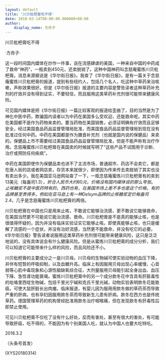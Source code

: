 ```yaml
---
layout: default
title: '川贝枇杷膏吃不得'
date: 2018-03-14T00:00:00.000000+08:00
author:
    display_name: 方舟子
---
```


川贝枇杷膏吃不得

·方舟子·

这一段时间国内媒体在炒作一件事，说在流感肆虐的美国，一种来自中国的中药成了救命“神药”，一瓶卖到450元，还卖脱销了。这种中国神药叫念慈庵蜜炼川贝枇杷膏。消息来源据说是《华尔街日报》。我查了《华尔街日报》，是有一篇关于念慈庵蜜炼川贝枇杷膏的报道，提到有些纽约人，包括几个名人，吃这种中草药来治咳嗽，声称效果很好。但是《华尔街日报》报道的主要内容是警告读者这种草药补充剂的疗效并没有得到证实，不要轻信，而且服用这类草药补充剂很可能带来健康风险。

可见国内媒体是把《华尔街日报》一篇比较客观的报道给歪曲了，目的当然是为了神化中医中药，欺骗国内读者以为中药在美国多么受欢迎，还能救命呢。其实中药在美国都不是作为药物来卖的。要当药物在美国销售，必须证明确有疗效而且足够安全，经过美国食品药品监督管理局批准，而美国食品药品监督管理局到现在没有批准过任何中药。中药在美国都是作为膳食补充剂（也就是国内说的保健品）来卖的。保健品上市不需要经过美国食品药品监督管理局批准，但是不能声称有治疗作用。念慈庵蜜炼川贝枇杷膏在美国卖的时候就写明了“这些产品不试图用于诊断、治疗或预防任何疾病”。

中药在美国即使作为保健品卖也进不了主流市场，普通超市、药店不会卖它，都是在唐人街的店或者网店卖，存货本来就很少，即使因为传来传去卖脱销了其实也没有卖出多少。我在美国亚马逊网站查了一下，一瓶念慈庵蜜炼川贝枇杷膏有的卖到13美元（每盎司$1.3），折合人民币大约80元，价格没有国内媒体说的那么夸张。止咳糖浆不是中医药特有的，西药也有，在美国市场上差不多也是这个价格，有的品牌甚至贵得多，例如在亚马逊上有一种Delsym品牌的止咳糖浆定价每盎司$2.4，几乎是念慈庵蜜炼川贝枇杷膏的两倍。

川贝枇杷膏在中国也只是用来止咳，不敢说它能够治流感，更不敢说它能够救命，在美国当然更不可能说它能治流感、救命。川贝枇杷膏是不是真的能够止咳，也是很值得怀疑的，因为并没有临床实验证实它能够止咳。即使真能够止咳，也只是缓解了流感的一个症状，并没有治好流感，当然更不能救命，并没有吃它的必要。《华尔街日报》警告读者说服用这类草药补充剂很可能带来健康风险，这只是泛泛地说的，没有具体说会有什么健康风险。但是从蜜炼川贝枇杷膏的成分分析，我们可以知道它可能带来什么样的风险，而且风险还不小。

川贝枇杷膏的主要成分之一是川贝母。川贝母的生物碱可使实验动物的血压下降，并伴有短暂的呼吸抑制，以及血糖升高。临床上有因服用贝母出现心率缓慢、心音弱等心肌中毒现象和心源性脑缺氧综合征，大剂量服用贝母能引起全身出血、血压下降、急性肾功能衰竭。蜜炼川贝枇杷膏中的另一个成分款冬花中含具有肝脏毒性的吡咯里西啶生物碱，包括千里光宁碱和克氏千里光碱，动物实验表明款冬花能致癌，可使大鼠肝脏长出肉瘤。临床报道，有婴儿因为服用用款冬做的草药茶而导致严重的肝病，也有孕妇因服用款冬茶而导致新生儿患有肝病。款冬在西方也是传统草药。德国管理草药的机构曾经批准用款冬治疗咽喉痛，但在发现款冬有肝毒性后即禁止使用。

可见川贝枇杷膏不仅吃了没有什么好处，反而有害处，甚至有很大的害处，有可能导致肝癌，吃不得的，不能因为有个别美国人吃，就认为中国人也要大吃特吃。

2018.3.2

（头条号首发）

(XYS20180314)

